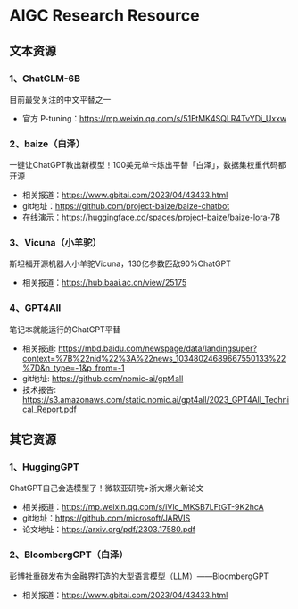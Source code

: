 # AIGC Research Resource

## 文本资源

### 1、ChatGLM-6B
目前最受关注的中文平替之一
- 官方 P-tuning：<https://mp.weixin.qq.com/s/51EtMK4SQLR4TvYDi_Uxxw>

### 2、baize（白泽）
一键让ChatGPT教出新模型！100美元单卡炼出平替「白泽」，数据集权重代码都开源
- 相关报道：<https://www.qbitai.com/2023/04/43433.html>
- git地址：<https://github.com/project-baize/baize-chatbot>
- 在线演示：<https://huggingface.co/spaces/project-baize/baize-lora-7B>

### 3、Vicuna（小羊驼）
斯坦福开源机器人小羊驼Vicuna，130亿参数匹敌90%ChatGPT
- 相关报道：<https://hub.baai.ac.cn/view/25175>

### 4、GPT4All
笔记本就能运行的ChatGPT平替
- 相关报道: <https://mbd.baidu.com/newspage/data/landingsuper?context=%7B%22nid%22%3A%22news_10348024689667550133%22%7D&n_type=-1&p_from=-1>
- git地址: <https://github.com/nomic-ai/gpt4all>
- 技术报告: <https://s3.amazonaws.com/static.nomic.ai/gpt4all/2023_GPT4All_Technical_Report.pdf>

## 其它资源
### 1、HuggingGPT
ChatGPT自己会选模型了！微软亚研院+浙大爆火新论文
- 相关报道：<https://mp.weixin.qq.com/s/iVlc_MKSB7LFtGT-9K2hcA>
- git地址：<https://github.com/microsoft/JARVIS>
- 论文地址：<https://arxiv.org/pdf/2303.17580.pdf>

### 2、BloombergGPT（白泽）
彭博社重磅发布为金融界打造的大型语言模型（LLM）——BloombergGPT
- 相关报道：<https://www.qbitai.com/2023/04/43433.html>
